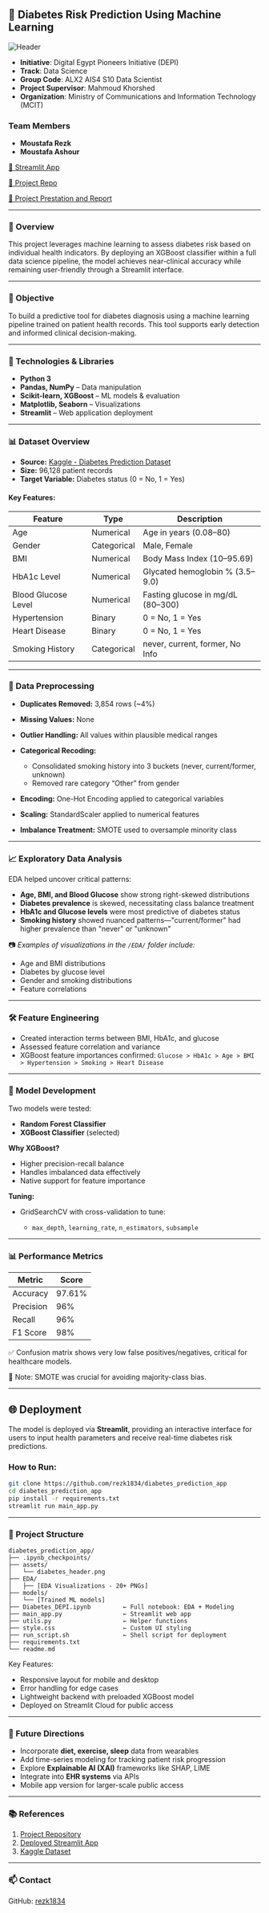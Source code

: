 ## 🧠 Diabetes Risk Prediction Using Machine Learning

![Header](./assets/diabetes_header.png)

* **Initiative**: Digital Egypt Pioneers Initiative (DEPI)
* **Track**: Data Science
* **Group Code**: ALX2 AIS4 S10 Data Scientist
* **Project Supervisor**: Mahmoud Khorshed
* **Organization**: Ministry of Communications and Information Technology (MCIT)

### Team Members

* **Moustafa Rezk**
* **Moustafa Ashour**

[🔗 Streamlit App](https://diabetespredictionapp-qhgxj9apfkxkxvxzjvvye8.streamlit.app)

[📂 Project Repo](https://github.com/rezk1834/diabetes_prediction_app)

[📂 Project Prestation and Report](https://drive.google.com/drive/folders/1KXV-JqWi-0MnbTiVPT-MR4o0OeLuBasY?usp=drive_link)

---

### 📌 Overview

This project leverages machine learning to assess diabetes risk based on individual health indicators. By deploying an XGBoost classifier within a full data science pipeline, the model achieves near-clinical accuracy while remaining user-friendly through a Streamlit interface.

---

### 🚀 Objective

To build a predictive tool for diabetes diagnosis using a machine learning pipeline trained on patient health records. This tool supports early detection and informed clinical decision-making.

---

### 🧠 Technologies & Libraries

- **Python 3**
- **Pandas, NumPy** – Data manipulation
- **Scikit-learn, XGBoost** – ML models & evaluation
- **Matplotlib, Seaborn** – Visualizations
- **Streamlit** – Web application deployment

---


### 📊 Dataset Overview

* **Source:** [Kaggle - Diabetes Prediction Dataset](https://www.kaggle.com/datasets/iammustafatz/diabetes-prediction-dataset)
* **Size:** 96,128 patient records
* **Target Variable:** Diabetes status (0 = No, 1 = Yes)

#### Key Features:

| Feature             | Type        | Description                       |
| ------------------- | ----------- | --------------------------------- |
| Age                 | Numerical   | Age in years (0.08–80)            |
| Gender              | Categorical | Male, Female                      |
| BMI                 | Numerical   | Body Mass Index (10–95.69)        |
| HbA1c Level         | Numerical   | Glycated hemoglobin % (3.5–9.0)   |
| Blood Glucose Level | Numerical   | Fasting glucose in mg/dL (80–300) |
| Hypertension        | Binary      | 0 = No, 1 = Yes                   |
| Heart Disease       | Binary      | 0 = No, 1 = Yes                   |
| Smoking History     | Categorical | never, current, former, No Info   |

---

### 🧹 Data Preprocessing

* **Duplicates Removed:** 3,854 rows (\~4%)

* **Missing Values:** None

* **Outlier Handling:** All values within plausible medical ranges

* **Categorical Recoding:**

  * Consolidated smoking history into 3 buckets (never, current/former, unknown)
  * Removed rare category “Other” from gender

* **Encoding:** One-Hot Encoding applied to categorical variables

* **Scaling:** StandardScaler applied to numerical features

* **Imbalance Treatment:** SMOTE used to oversample minority class

---

### 📈 Exploratory Data Analysis

EDA helped uncover critical patterns:

* **Age, BMI, and Blood Glucose** show strong right-skewed distributions
* **Diabetes prevalence** is skewed, necessitating class balance treatment
* **HbA1c and Glucose levels** were most predictive of diabetes status
* **Smoking history** showed nuanced patterns—"current/former" had higher prevalence than "never" or "unknown"

📷 *Examples of visualizations in the `/EDA/` folder include:*

* Age and BMI distributions
* Diabetes by glucose level
* Gender and smoking distributions
* Feature correlations

---

### 🛠️ Feature Engineering

* Created interaction terms between BMI, HbA1c, and glucose
* Assessed feature correlation and variance
* XGBoost feature importances confirmed:
  `Glucose > HbA1c > Age > BMI > Hypertension > Smoking > Heart Disease`

---

### 🤖 Model Development

Two models were tested:

* **Random Forest Classifier**
* **XGBoost Classifier** (selected)

**Why XGBoost?**

* Higher precision-recall balance
* Handles imbalanced data effectively
* Native support for feature importance

**Tuning:**

* GridSearchCV with cross-validation to tune:

  * `max_depth`, `learning_rate`, `n_estimators`, `subsample`

---

### 📊 Performance Metrics

| Metric    | Score  |
| --------- | ------ |
| Accuracy  | 97.61% |
| Precision | 96%    |
| Recall    | 96%    |
| F1 Score  | 98%    |

✅ Confusion matrix shows very low false positives/negatives, critical for healthcare models.

📌 Note: SMOTE was crucial for avoiding majority-class bias.

---
## 🌐 Deployment

The model is deployed via **Streamlit**, providing an interactive interface for users to input health parameters and receive real-time diabetes risk predictions.

### How to Run:
```bash
git clone https://github.com/rezk1834/diabetes_prediction_app
cd diabetes_prediction_app
pip install -r requirements.txt
streamlit run main_app.py
````

---

### 📁 Project Structure

```
diabetes_prediction_app/
├── .ipynb_checkpoints/
├── assets/
│   └── diabetes_header.png
├── EDA/
│   ├── [EDA Visualizations - 20+ PNGs]
├── models/
│   └── [Trained ML models]
├── Diabetes_DEPI.ipynb         ← Full notebook: EDA + Modeling
├── main_app.py                 ← Streamlit web app
├── utils.py                    ← Helper functions
├── style.css                   ← Custom UI styling
├── run_script.sh               ← Shell script for deployment
├── requirements.txt
└── readme.md
```


Key Features:

* Responsive layout for mobile and desktop
* Error handling for edge cases
* Lightweight backend with preloaded XGBoost model
* Deployed on Streamlit Cloud for public access

---

### 🔮 Future Directions

* Incorporate **diet, exercise, sleep** data from wearables
* Add time-series modeling for tracking patient risk progression
* Explore **Explainable AI (XAI)** frameworks like SHAP, LIME
* Integrate into **EHR systems** via APIs
* Mobile app version for larger-scale public access

---

### 📚 References

1. [Project Repository](https://github.com/rezk1834/diabetes_prediction_app)
2. [Deployed Streamlit App](https://diabetespredictionapp-qhgxj9apfkxkxvxzjvvye8.streamlit.app/)
3. [Kaggle Dataset](https://www.kaggle.com/datasets/iammustafatz/diabetes-prediction-dataset)

---

### 📫 Contact

GitHub: [rezk1834](https://github.com/rezk1834)


